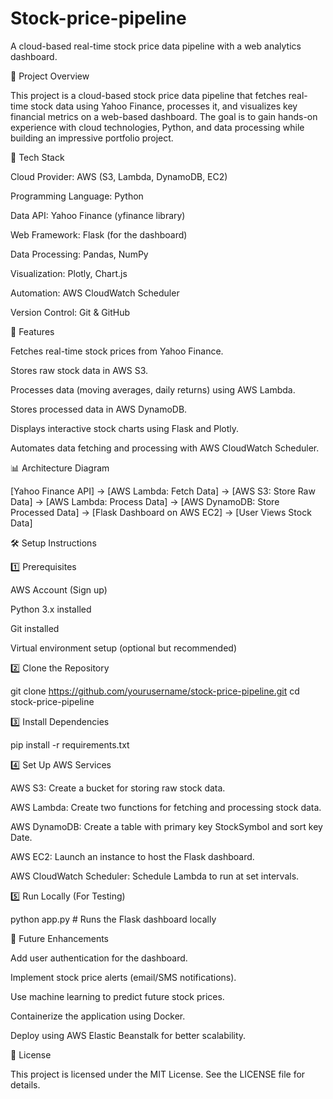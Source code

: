 # Stock-price-pipeline
A cloud-based real-time stock price data pipeline with a web analytics dashboard.

📌 Project Overview

This project is a cloud-based stock price data pipeline that fetches real-time stock data using Yahoo Finance, processes it, and visualizes key financial metrics on a web-based dashboard. The goal is to gain hands-on experience with cloud technologies, Python, and data processing while building an impressive portfolio project.

🚀 Tech Stack

Cloud Provider: AWS (S3, Lambda, DynamoDB, EC2)

Programming Language: Python

Data API: Yahoo Finance (yfinance library)

Web Framework: Flask (for the dashboard)

Data Processing: Pandas, NumPy

Visualization: Plotly, Chart.js

Automation: AWS CloudWatch Scheduler

Version Control: Git & GitHub

🎯 Features

Fetches real-time stock prices from Yahoo Finance.

Stores raw stock data in AWS S3.

Processes data (moving averages, daily returns) using AWS Lambda.

Stores processed data in AWS DynamoDB.

Displays interactive stock charts using Flask and Plotly.

Automates data fetching and processing with AWS CloudWatch Scheduler.

📊 Architecture Diagram

[Yahoo Finance API] → [AWS Lambda: Fetch Data] → [AWS S3: Store Raw Data] →
[AWS Lambda: Process Data] → [AWS DynamoDB: Store Processed Data] →
[Flask Dashboard on AWS EC2] → [User Views Stock Data]

🛠️ Setup Instructions

1️⃣ Prerequisites

AWS Account (Sign up)

Python 3.x installed

Git installed

Virtual environment setup (optional but recommended)

2️⃣ Clone the Repository

git clone https://github.com/yourusername/stock-price-pipeline.git
cd stock-price-pipeline

3️⃣ Install Dependencies

pip install -r requirements.txt

4️⃣ Set Up AWS Services

AWS S3: Create a bucket for storing raw stock data.

AWS Lambda: Create two functions for fetching and processing stock data.

AWS DynamoDB: Create a table with primary key StockSymbol and sort key Date.

AWS EC2: Launch an instance to host the Flask dashboard.

AWS CloudWatch Scheduler: Schedule Lambda to run at set intervals.

5️⃣ Run Locally (For Testing)

python app.py  # Runs the Flask dashboard locally

📌 Future Enhancements

Add user authentication for the dashboard.

Implement stock price alerts (email/SMS notifications).

Use machine learning to predict future stock prices.

Containerize the application using Docker.

Deploy using AWS Elastic Beanstalk for better scalability.

📜 License

This project is licensed under the MIT License. See the LICENSE file for details.
